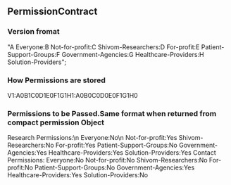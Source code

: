 ## PermissionContract ##

### Version fromat ###
"A Everyone:B Not-for-profit:C Shivom-Researchers:D For-profit:E Patient-Support-Groups:F Government-Agencies:G Healthcare-Providers:H Solution-Providers";

### How Permissions are stored ###
V1:A0B1C0D1E0F1G1H1:A0B0C0D0E0F1G1H0

### Permissions to be Passed.Same format when returned from compact permission Object ###
Research Permissions:\n
Everyone:No\n
Not-for-profit:Yes
Shivom-Researchers:No
For-profit:Yes
Patient-Support-Groups:No
Government-Agencies:Yes
Healthcare-Providers:Yes
Solution-Providers:Yes
Contact Permissions:
Everyone:No
Not-for-profit:No
Shivom-Researchers:No
For-profit:No
Patient-Support-Groups:No
Government-Agencies:Yes
Healthcare-Providers:Yes
Solution-Providers:No
